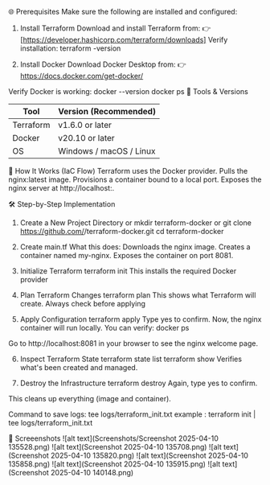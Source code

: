 🌐 Prerequisites
Make sure the following are installed and configured:
 1. Install Terraform
 Download and install Terraform from: 
👉 [https://developer.hashicorp.com/terraform/downloads]
Verify installation:
terraform -version

2. Install Docker
Download Docker Desktop from:
👉 https://docs.docker.com/get-docker/

Verify Docker is working:
docker --version
docker ps
🔧 Tools & Versions

| Tool       | Version (Recommended)      |
|------------|----------------------------|
| Terraform  | v1.6.0 or later            |
| Docker     | v20.10 or later            |
| OS         | Windows / macOS / Linux    |

🧠 How It Works (IaC Flow)
Terraform uses the Docker provider.
Pulls the nginx:latest image.
Provisions a container bound to a local port.
Exposes the nginx server at http://localhost:<port>.









🛠️ Step-by-Step Implementation

1. Create a New Project Directory or 
mkdir terraform-docker or git clone https://github.com/<your-username>/terraform-docker.git
cd terraform-docker

2. Create main.tf
What this does:
Downloads the nginx image.
Creates a container named my-nginx.
Exposes the container on port 8081.

3. Initialize Terraform
terraform init      This installs the required Docker provider

4. Plan Terraform Changes
terraform plan     This shows what Terraform will create. Always check before applying

 5. Apply Configuration
terraform apply    Type yes to confirm.
Now, the nginx container will run locally. You can verify:
docker ps

Go to http://localhost:8081 in your browser to see the nginx welcome page.

6. Inspect Terraform State
terraform state list
terraform show           Verifies what's been created and managed.

7. Destroy the Infrastructure
terraform destroy       Again, type yes to confirm.

This cleans up everything (image and container).

Command to save logs: tee logs/terraform_init.txt
example : terraform init | tee logs/terraform_init.txt

📸 Screeenshots
![alt text](Screenshots/Screenshot 2025-04-10 135528.png)
![alt text](Screenshot 2025-04-10 135708.png)
![alt text](Screenshot 2025-04-10 135820.png)
![alt text](Screenshot 2025-04-10 135858.png)
![alt text](Screenshot 2025-04-10 135915.png)
![alt text](Screenshot 2025-04-10 140148.png)
